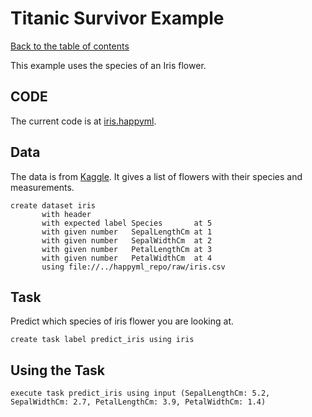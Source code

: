 # Titanic Survivor Example
[Back to the table of contents](../README.md)

This example uses the species of an Iris flower.

## CODE

The current code is at [iris.happyml](../../happyml_repo/scripts/iris.happyml). 

## Data
The data is from [Kaggle](https://www.kaggle.com/datasets/uciml/iris). It gives a list of flowers with their species and measurements.

```happyml
create dataset iris
       with header
       with expected label Species       at 5
       with given number   SepalLengthCm at 1
       with given number   SepalWidthCm  at 2
       with given number   PetalLengthCm at 3
       with given number   PetalWidthCm  at 4
       using file://../happyml_repo/raw/iris.csv            
```


## Task
Predict which species of iris flower you are looking at.

```happyml
create task label predict_iris using iris   
```

## Using the Task
```happyml
execute task predict_iris using input (SepalLengthCm: 5.2, SepalWidthCm: 2.7, PetalLengthCm: 3.9, PetalWidthCm: 1.4)
```